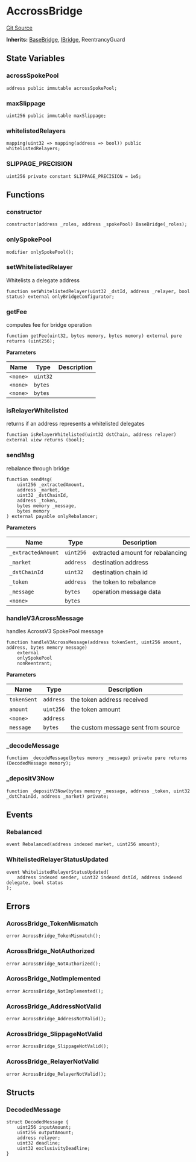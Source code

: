 # AccrossBridge
[Git Source](https://github.com/malda-protocol/malda-lending/blob/acd5ab2b6c54b66703c366d922b6691b77a8c9fd/src\rebalancer\bridges\AcrossBridge.sol)

**Inherits:**
[BaseBridge](/src\rebalancer\bridges\BaseBridge.sol\abstract.BaseBridge.md), [IBridge](/src\interfaces\IBridge.sol\interface.IBridge.md), ReentrancyGuard


## State Variables
### acrossSpokePool

```solidity
address public immutable acrossSpokePool;
```


### maxSlippage

```solidity
uint256 public immutable maxSlippage;
```


### whitelistedRelayers

```solidity
mapping(uint32 => mapping(address => bool)) public whitelistedRelayers;
```


### SLIPPAGE_PRECISION

```solidity
uint256 private constant SLIPPAGE_PRECISION = 1e5;
```


## Functions
### constructor


```solidity
constructor(address _roles, address _spokePool) BaseBridge(_roles);
```

### onlySpokePool


```solidity
modifier onlySpokePool();
```

### setWhitelistedRelayer

Whitelists a delegate address


```solidity
function setWhitelistedRelayer(uint32 _dstId, address _relayer, bool status) external onlyBridgeConfigurator;
```

### getFee

computes fee for bridge operation


```solidity
function getFee(uint32, bytes memory, bytes memory) external pure returns (uint256);
```
**Parameters**

|Name|Type|Description|
|----|----|-----------|
|`<none>`|`uint32`||
|`<none>`|`bytes`||
|`<none>`|`bytes`||


### isRelayerWhitelisted

returns if an address represents a whitelisted delegates


```solidity
function isRelayerWhitelisted(uint32 dstChain, address relayer) external view returns (bool);
```

### sendMsg

rebalance through bridge


```solidity
function sendMsg(
    uint256 _extractedAmount,
    address _market,
    uint32 _dstChainId,
    address _token,
    bytes memory _message,
    bytes memory
) external payable onlyRebalancer;
```
**Parameters**

|Name|Type|Description|
|----|----|-----------|
|`_extractedAmount`|`uint256`|extracted amount for rebalancing|
|`_market`|`address`|destination address|
|`_dstChainId`|`uint32`|destination chain id|
|`_token`|`address`|the token to rebalance|
|`_message`|`bytes`|operation message data|
|`<none>`|`bytes`||


### handleV3AcrossMessage

handles AcrossV3 SpokePool message


```solidity
function handleV3AcrossMessage(address tokenSent, uint256 amount, address, bytes memory message)
    external
    onlySpokePool
    nonReentrant;
```
**Parameters**

|Name|Type|Description|
|----|----|-----------|
|`tokenSent`|`address`|the token address received|
|`amount`|`uint256`|the token amount|
|`<none>`|`address`||
|`message`|`bytes`|the custom message sent from source|


### _decodeMessage


```solidity
function _decodeMessage(bytes memory _message) private pure returns (DecodedMessage memory);
```

### _depositV3Now


```solidity
function _depositV3Now(bytes memory _message, address _token, uint32 _dstChainId, address _market) private;
```

## Events
### Rebalanced

```solidity
event Rebalanced(address indexed market, uint256 amount);
```

### WhitelistedRelayerStatusUpdated

```solidity
event WhitelistedRelayerStatusUpdated(
    address indexed sender, uint32 indexed dstId, address indexed delegate, bool status
);
```

## Errors
### AcrossBridge_TokenMismatch

```solidity
error AcrossBridge_TokenMismatch();
```

### AcrossBridge_NotAuthorized

```solidity
error AcrossBridge_NotAuthorized();
```

### AcrossBridge_NotImplemented

```solidity
error AcrossBridge_NotImplemented();
```

### AcrossBridge_AddressNotValid

```solidity
error AcrossBridge_AddressNotValid();
```

### AcrossBridge_SlippageNotValid

```solidity
error AcrossBridge_SlippageNotValid();
```

### AcrossBridge_RelayerNotValid

```solidity
error AcrossBridge_RelayerNotValid();
```

## Structs
### DecodedMessage

```solidity
struct DecodedMessage {
    uint256 inputAmount;
    uint256 outputAmount;
    address relayer;
    uint32 deadline;
    uint32 exclusivityDeadline;
}
```

